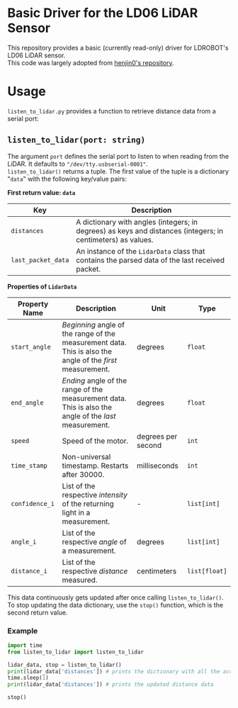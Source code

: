 # Basic Driver for the LD06 LiDAR Sensor

This repository provides a basic (currently read-only) driver for LDROBOT's LD06 LiDAR sensor.  
This code was largely adopted from [henjin0's repository](https://github.com/henjin0/LIDAR_LD06_python_loder).

# Usage

`listen_to_lidar.py` provides a function to retrieve distance data from a serial port:

## `listen_to_lidar(port: string)`

The argument `port` defines the serial port to listen to when reading from the LiDAR. It defaults
to `"/dev/tty.usbserial-0001"`.  
`listen_to_lidar()` returns a tuple. The first value of the tuple is a dictionary "`data`" with the following key/value
pairs:

**First return value: `data`**

| Key                | Description                                                                                                 |
|--------------------|-------------------------------------------------------------------------------------------------------------|
| `distances`        | A dictionary with angles (integers; in degrees) as keys and distances (integers; in centimeters) as values. |
| `last_packet_data` | An instance of the `LidarData` class that contains the parsed data of the last received packet.             |

**Properties of `LidarData`**

| Property Name  | Description                                                                                                | Unit               | Type          |
|----------------|------------------------------------------------------------------------------------------------------------|--------------------|---------------|
| `start_angle`  | _Beginning_ angle of the range of the measurement data. This is also the angle of the _first_ measurement. | degrees            | `float`       |
| `end_angle`    | _Ending_ angle of the range of the measurement data. This is also the angle of the _last_ measurement.     | degrees            | `float`       |
| `speed`        | Speed of the motor.                                                                                        | degrees per second | `int`         |
| `time_stamp`   | Non-universal timestamp. Restarts after 30000.                                                             | milliseconds       | `int`         |
| `confidence_i` | List of the respective _intensity_ of the returning light in a measurement.                                | -                  | `list[int]`   |
| `angle_i`      | List of the respective _angle_ of a measurement.                                                           | degrees            | `list[int]`   |
| `distance_i`   | List of the respective _distance_ measured.                                                                | centimeters        | `list[float]` |

This data continuously gets updated after once calling `listen_to_lidar()`. To stop updating the data dictionary, use
the `stop()` function, which is the second return value.

### Example
```python
import time
from listen_to_lidar import listen_to_lidar

lidar_data, stop = listen_to_lidar()
print(lidar_data['distances']) # prints the dictionary with all the accumulated distance data
time.sleep(1)
print(lidar_data['distances']) # prints the updated distance data

stop()
```
